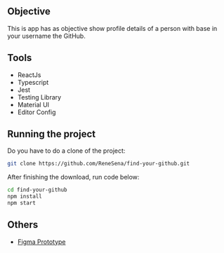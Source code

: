 ## Objective

This is app has as objective show profile details of a person with base in your username the GitHub.

## Tools

- ReactJs
- Typescript
- Jest
- Testing Library
- Material UI
- Editor Config

## Running the project

Do you have to do a clone of the project:

```bash
git clone https://github.com/ReneSena/find-your-github.git
```

After finishing the download, run code below:

```bash
cd find-your-github
npm install
npm start
```

## Others
- [Figma Prototype](https://www.figma.com/file/ZkrZVaUDmanTdWsSzF8VbE/Find-your-profile-on-github?node-id=0%3A1)
